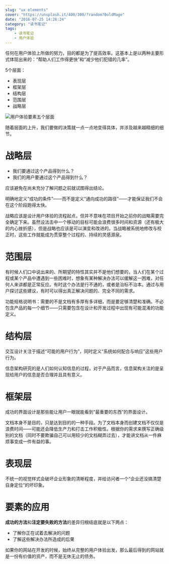```yaml
---
slug: "ux elements"
cover: "https://unsplash.it/400/300/?random?BoldMage"
date: "2016-07-25 14:26:24"
category: "读书笔记"
tags:
    - 读书笔记
    - 用户体验
---
```

任何在用户体验上所做的努力，目的都是为了提高效率。这基本上是以两种主要形式体现出来的：“帮助人们工作得更快”和“减少他们犯错的几率”。

5个层面：

- 表现层
- 框架层
- 结构层
- 范围层
- 战略层

![用户体验要素五个层面](/images/five.jpeg)

随着层面的上升，我们要做的决策就一点一点地变得具体，并涉及越来越精细的细节。

# 战略层

- 我们要通过这个产品得到什么？
- 我们的用户要通过这个产品得到什么？

应该避免在尚未充分了解问题之前就试图得出结论。

明确地定义“成功的条件”——而不是定义“通向成功的路径”——才能保证我们不会在这个阶段跑得太快。

战略应该是设计用户体验的流程起点，但并不意味在项目开始之前你的战略需要完全确定下来。虽然设法击中一个移动的目标可能会浪费很多时间和资源（还有极大的内心挫折感），但是战略也应该是可以演变和改进的。当战略被系统地修改与校正时，这些工作就能成为贯穿整个过程的、持续的灵感源泉。

# 范围层

有时候人们口中说出来的、所期望的特性其实并不是他们想要的，当人们在某个过程或某个产品中遭遇到一些困难时，想象有某种解决办法可以缓解这一困难，对任何人来讲都是正常反应。有时这个办法是行不通的，或者是治标不治本。通过与用户探讨这些建议，有时可以得出真正解决问题的、完全不同的需求。

功能规格说明书：需要的不是文档有多厚有多详细，而是要足够清楚和准确。不必包含产品的每一个细节——只需要包含在设计和开发过程中出现有可能混淆的功能定义。

# 结构层

交互设计关注于描述“可能的用户行为”，同时定义“系统如何配合与响应”这些用户行为。

信息架构研究的是人们如何认知信息的过程，对于产品而言，信息架构关注的是呈现给用户的信息是否合理并且具有意义。

# 框架层

成功的界面设计是那些能让用户一眼就能看到“最重要的东西”的界面设计。

文档本身不是目的，只是达到目的的一种手段。为了文档本身而创建文档不仅仅是浪费时间——可能还会降低生产力和打击工作积极性。根据你的需求来撰写正确级别的文档（同时不要欺骗自己可以用较少的文档糊弄过去），才能讲文档从一件麻烦事变成一件有益的事。

# 表现层

不统一的视觉样式会破坏企业形象的清晰程度，并给访问者一个“企业还没搞清楚自身定位”的坏印象。



# 要素的应用

**成功的方法**和**注定要失败的方法**的差异归根结底就是以下两点：

- 了解你正在试着去解决的问题
- 了解这些解决办法所造成的后果

如果你的网站在开发的时候，始终从完整的用户体验出发，那么最后得到的网站就是一份有价值的资产，而不是无休无止的债务。